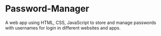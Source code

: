 # Password-Manager
 A web app using HTML, CSS, JavaScript to store and manage passwords with usernames for login in different websites and apps.
